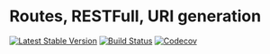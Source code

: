 Routes, RESTFull, URI generation
================================
[![Latest Stable Version](https://poser.pugx.org/spiral/router/version)](https://packagist.org/packages/spiral/router)
[![Build Status](https://travis-ci.org/spiral/router.svg?branch=master)](https://travis-ci.org/spiral/router)
[![Codecov](https://codecov.io/gh/spiral/router/branch/master/graph/badge.svg)](https://codecov.io/gh/spiral/router/)